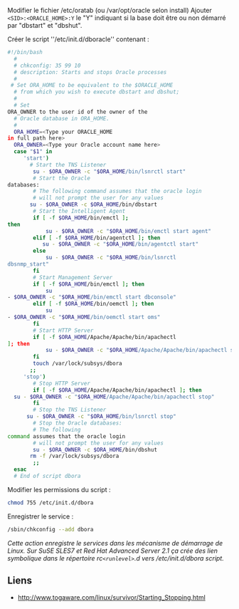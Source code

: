 Modifier le fichier /etc/oratab (ou /var/opt/oracle selon install)
Ajouter `<SID>:<ORACLE_HOME>:Y` le "Y" indiquant si la base doit être ou non démarré par "dbstart" et "dbshut".

Créer le script ''/etc/init.d/dboracle'' contenant :

``` sh
#!/bin/bash
  #
  # chkconfig: 35 99 10
  # description: Starts and stops Oracle processes
  #
 # Set ORA_HOME to be equivalent to the $ORACLE_HOME
  # from which you wish to execute dbstart and dbshut;
  #
  # Set
ORA_OWNER to the user id of the owner of the
  # Oracle database in ORA_HOME.
  #
  ORA_HOME=<Type your ORACLE_HOME
in full path here>
  ORA_OWNER=<Type your Oracle account name here>
  case "$1" in
     'start')
       # Start the TNS Listener
        su - $ORA_OWNER -c "$ORA_HOME/bin/lsnrctl start"
        # Start the Oracle
databases:
        # The following command assumes that the oracle login
        # will not prompt the user for any values
       su - $ORA_OWNER -c $ORA_HOME/bin/dbstart
        # Start the Intelligent Agent
        if [ -f $ORA_HOME/bin/emctl ];
then
            su - $ORA_OWNER -c "$ORA_HOME/bin/emctl start agent"
        elif [ -f $ORA_HOME/bin/agentctl ]; then
           su - $ORA_OWNER -c "$ORA_HOME/bin/agentctl start"
        else
            su - $ORA_OWNER -c "$ORA_HOME/bin/lsnrctl
dbsnmp_start"
        fi
        # Start Management Server
        if [ -f $ORA_HOME/bin/emctl ]; then
            su
- $ORA_OWNER -c "$ORA_HOME/bin/emctl start dbconsole"
        elif [ -f $ORA_HOME/bin/oemctl ]; then
            su
- $ORA_OWNER -c "$ORA_HOME/bin/oemctl start oms"
        fi
        # Start HTTP Server
        if [ -f $ORA_HOME/Apache/Apache/bin/apachectl
]; then
            su - $ORA_OWNER -c "$ORA_HOME/Apache/Apache/bin/apachectl start"
        fi
        touch /var/lock/subsys/dbora
       ;;
     'stop')
        # Stop HTTP Server
        if [ -f $ORA_HOME/Apache/Apache/bin/apachectl ]; then
  su - $ORA_OWNER -c "$ORA_HOME/Apache/Apache/bin/apachectl stop"
        fi
        # Stop the TNS Listener
      su - $ORA_OWNER -c "$ORA_HOME/bin/lsnrctl stop"
        # Stop the Oracle databases:
        # The following
command assumes that the oracle login
        # will not prompt the user for any values
        su - $ORA_OWNER -c $ORA_HOME/bin/dbshut
       rm -f /var/lock/subsys/dbora
        ;;
  esac
  # End of script dbora
```

Modifier les permissions du script :

``` sh
chmod 755 /etc/init.d/dbora
```

Enregistrer le service :

``` sh
/sbin/chkconfig --add dbora
```

_Cette action enregistre le services dans les mécanisme de démarrage de Linux. Sur SuSE SLES7 et Red Hat Advanced Server
2.1 ça crée des lien symbolique dans le répertoire rc`<runlevel>`.d vers /etc/init.d/dbora script._

## Liens
  * http://www.togaware.com/linux/survivor/Starting_Stopping.html
  
<!-- --- tags: linux, oracle -->